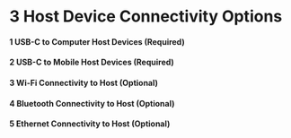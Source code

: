 # 3 Host Device Connectivity Options


#### 1 USB-C to Computer Host Devices (Required)


#### 2 USB-C to Mobile Host Devices (Required)


#### 3 Wi-Fi Connectivity to Host (Optional)


#### 4 Bluetooth Connectivity to Host (Optional)


#### 5 Ethernet Connectivity to Host (Optional)

